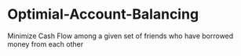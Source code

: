 # Optimial-Account-Balancing
Minimize Cash Flow among a given set of friends who have borrowed money from each other
